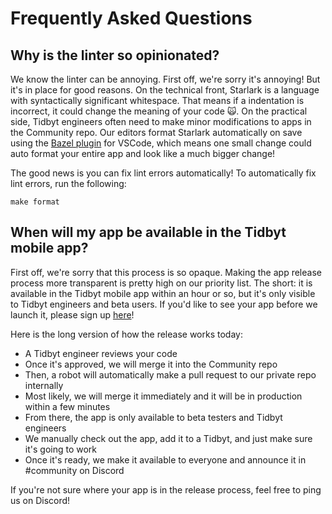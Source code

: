 # Frequently Asked Questions

## Why is the linter so opinionated?
We know the linter can be annoying. First off, we're sorry it's annoying! But it's in place for good reasons. On the technical front, Starlark is a language with syntactically significant whitespace. That means if a indentation is incorrect, it could change the meaning of your code 🙀. On the practical side, Tidbyt engineers often need to make minor modifications to apps in the Community repo. Our editors format Starlark automatically on save using the [Bazel plugin](https://marketplace.visualstudio.com/items?itemName=BazelBuild.vscode-bazel) for VSCode, which means one small change could auto format your entire app and look like a much bigger change!

The good news is you can fix lint errors automatically! To automatically fix lint errors, run the following:
```
make format
```

## When will my app be available in the Tidbyt mobile app?
First off, we're sorry that this process is so opaque. Making the app release process more transparent is pretty high on our priority list. The short: it is available in the Tidbyt mobile app within an hour or so, but it's only visible to Tidbyt engineers and beta users. If you'd like to see your app before we launch it, please sign up [here](https://forms.gle/D1v5ndgGqTbkvJFg8)!

Here is the long version of how the release works today:
- A Tidbyt engineer reviews your code
- Once it's approved, we will merge it into the Community repo
- Then, a robot will automatically make a pull request to our private repo internally
- Most likely, we will merge it immediately and it will be in production within a few minutes
- From there, the app is only available to beta testers and Tidbyt engineers
- We manually check out the app, add it to a Tidbyt, and just make sure it's going to work
- Once it's ready, we make it available to everyone and announce it in #community on Discord

If you're not sure where your app is in the release process, feel free to ping us on Discord!